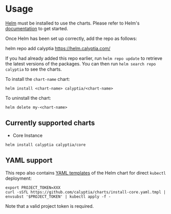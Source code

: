 # Usage

[Helm](https://helm.sh) must be installed to use the charts.  Please refer to
Helm's [documentation](https://helm.sh/docs) to get started.

Once Helm has been set up correctly, add the repo as follows:

  helm repo add calyptia <https://helm.calyptia.com/>
  
If you had already added this repo earlier, run `helm repo update` to retrieve
the latest versions of the packages.  You can then run `helm search repo
calyptia` to see the charts.

To install the `chart-name` chart:

```shell
helm install <chart-name> calyptia/<chart-name>
```

To uninstall the chart:

```shell
helm delete my-<chart-name>
```

## Currently supported charts

* Core Instance

```shell
helm install calyptia calyptia/core
```

## YAML support

This repo also contains [YAML templates](./install-core.yaml.tmpl) of the Helm chart for direct `kubectl` deployment:

```shell
export PROJECT_TOKEN=XXX
curl -sSfL https://github.com/calyptia/charts/install-core.yaml.tmpl | envsubst '$PROJECT_TOKEN' | kubectl apply -f -
```

Note that a valid project token is required.
